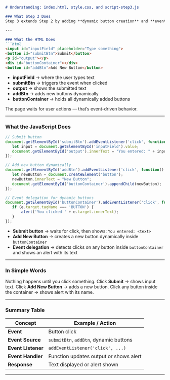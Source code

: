 ````markdown
# Understanding: index.html, style.css, and script-step3.js

### What Step 3 Does
Step 3 extends Step 2 by adding **dynamic button creation** and **event delegation**.

---

### What the HTML Does
```html
<input id="inputField" placeholder="Type something">
<button id="submitBtn">Submit</button>
<p id="output"></p>
<div id="buttonContainer"></div>
<button id="addBtn">Add New Button</button>
````

* **inputField** → where the user types text
* **submitBtn** → triggers the event when clicked
* **output** → shows the submitted text
* **addBtn** → adds new buttons dynamically
* **buttonContainer** → holds all dynamically added buttons

The page waits for user actions — that’s event-driven behavior.

---

### What the JavaScript Does

```javascript
// Submit button
document.getElementById('submitBtn').addEventListener('click', function() {
   let input = document.getElementById('inputField').value;
   document.getElementById('output').innerText = "You entered: " + input;
});

// Add new button dynamically
document.getElementById('addBtn').addEventListener('click', function() {
   let newButton = document.createElement('button');
   newButton.innerText = "New Button";
   document.getElementById('buttonContainer').appendChild(newButton);
});

// Event delegation for dynamic buttons
document.getElementById('buttonContainer').addEventListener('click', function(e) {
   if (e.target.tagName === 'BUTTON') {
       alert('You clicked ' + e.target.innerText);
   }
});
```

* **Submit button** → waits for click, then shows: `You entered: <text>`
* **Add New Button** → creates a new button dynamically inside `buttonContainer`
* **Event delegation** → detects clicks on any button inside `buttonContainer` and shows an alert with its text

---

### In Simple Words

Nothing happens until you click something.
Click **Submit** → shows input text.
Click **Add New Button** → adds a new button.
Click any button inside the container → shows alert with its name.

---

### Summary Table

| Concept            | Example / Action                       |
| ------------------ | -------------------------------------- |
| **Event**          | Button click                           |
| **Event Source**   | `submitBtn`, `addBtn`, dynamic buttons |
| **Event Listener** | `addEventListener('click', ...)`       |
| **Event Handler**  | Function updates output or shows alert |
| **Response**       | Text displayed or alert shown          |

---


```
```
